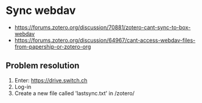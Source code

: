 # Sync webdav

 - https://forums.zotero.org/discussion/70881/zotero-cant-sync-to-box-webdav
 - https://forums.zotero.org/discussion/64967/cant-access-webdav-files-from-papership-or-zotero-org


## Problem resolution
 1. Enter: https://drive.switch.ch
 2. Log-in
 3. Create a new file called 'lastsync.txt' in /zotero/
